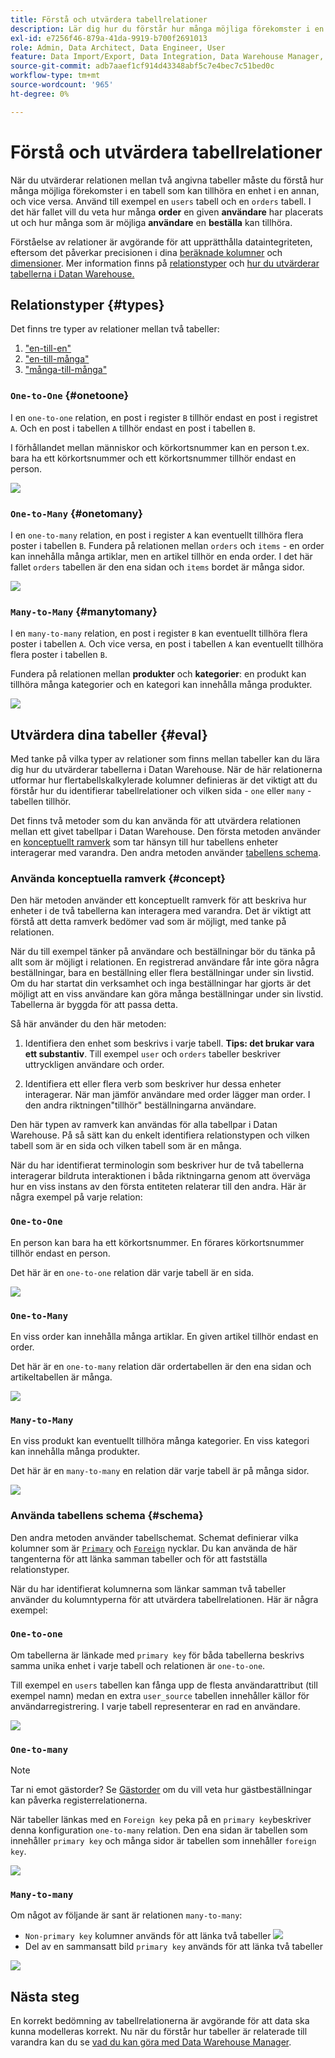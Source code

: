```yaml
---
title: Förstå och utvärdera tabellrelationer
description: Lär dig hur du förstår hur många möjliga förekomster i en tabell som kan tillhöra en enhet i en annan.
exl-id: e7256f46-879a-41da-9919-b700f2691013
role: Admin, Data Architect, Data Engineer, User
feature: Data Import/Export, Data Integration, Data Warehouse Manager, Commerce Tables
source-git-commit: adb7aaef1cf914d43348abf5c7e4bec7c51bed0c
workflow-type: tm+mt
source-wordcount: '965'
ht-degree: 0%

---
```


# Förstå och utvärdera tabellrelationer

När du utvärderar relationen mellan två angivna tabeller måste du förstå hur många möjliga förekomster i en tabell som kan tillhöra en enhet i en annan, och vice versa. Använd till exempel en `users` tabell och en `orders` tabell. I det här fallet vill du veta hur många **order** en given **användare** har placerats ut och hur många som är möjliga **användare** en **beställa** kan tillhöra.

Förståelse av relationer är avgörande för att upprätthålla dataintegriteten, eftersom det påverkar precisionen i dina [beräknade kolumner](../data-warehouse-mgr/creating-calculated-columns.md) och [dimensioner](../data-warehouse-mgr/manage-data-dimensions-metrics.md). Mer information finns på [relationstyper](#types) och [hur du utvärderar tabellerna i Datan Warehouse.](#eval)

## Relationstyper {#types}

Det finns tre typer av relationer mellan två tabeller:

1. [&quot;en-till-en&quot;](#onetoone)
1. [&quot;en-till-många&quot;](#onetomany)
1. [&quot;många-till-många&quot;](#manytomany)

### `One-to-One` {#onetoone}

I en `one-to-one` relation, en post i register `B` tillhör endast en post i registret `A`. Och en post i tabellen `A` tillhör endast en post i tabellen `B`.

I förhållandet mellan människor och körkortsnummer kan en person t.ex. bara ha ett körkortsnummer och ett körkortsnummer tillhör endast en person.

![](../../assets/one-to-one.png)

### `One-to-Many` {#onetomany}

I en `one-to-many` relation, en post i register `A` kan eventuellt tillhöra flera poster i tabellen `B`. Fundera på relationen mellan `orders` och `items` - en order kan innehålla många artiklar, men en artikel tillhör en enda order. I det här fallet `orders` tabellen är den ena sidan och `items` bordet är många sidor.

![](../../assets/one-to-many_001.png)

### `Many-to-Many` {#manytomany}

I en `many-to-many` relation, en post i register `B` kan eventuellt tillhöra flera poster i tabellen `A`. Och vice versa, en post i tabellen `A` kan eventuellt tillhöra flera poster i tabellen `B`.

Fundera på relationen mellan **produkter** och **kategorier**: en produkt kan tillhöra många kategorier och en kategori kan innehålla många produkter.

![](../../assets/many-to-many.png)

## Utvärdera dina tabeller {#eval}

Med tanke på vilka typer av relationer som finns mellan tabeller kan du lära dig hur du utvärderar tabellerna i Datan Warehouse. När de här relationerna utformar hur flertabellskalkylerade kolumner definieras är det viktigt att du förstår hur du identifierar tabellrelationer och vilken sida - `one` eller `many` - tabellen tillhör.

Det finns två metoder som du kan använda för att utvärdera relationen mellan ett givet tabellpar i Datan Warehouse. Den första metoden använder en [konceptuellt ramverk](#concept) som tar hänsyn till hur tabellens enheter interagerar med varandra. Den andra metoden använder [tabellens schema](#schema).

### Använda konceptuella ramverk {#concept}

Den här metoden använder ett konceptuellt ramverk för att beskriva hur enheter i de två tabellerna kan interagera med varandra. Det är viktigt att förstå att detta ramverk bedömer vad som är möjligt, med tanke på relationen.

När du till exempel tänker på användare och beställningar bör du tänka på allt som är möjligt i relationen. En registrerad användare får inte göra några beställningar, bara en beställning eller flera beställningar under sin livstid. Om du har startat din verksamhet och inga beställningar har gjorts är det möjligt att en viss användare kan göra många beställningar under sin livstid. Tabellerna är byggda för att passa detta.

Så här använder du den här metoden:

1. Identifiera den enhet som beskrivs i varje tabell. **Tips: det brukar vara ett substantiv**. Till exempel `user` och `orders` tabeller beskriver uttryckligen användare och order.

1. Identifiera ett eller flera verb som beskriver hur dessa enheter interagerar. När man jämför användare med order lägger man order. I den andra riktningen&quot;tillhör&quot; beställningarna användare.

Den här typen av ramverk kan användas för alla tabellpar i Datan Warehouse. På så sätt kan du enkelt identifiera relationstypen och vilken tabell som är en sida och vilken tabell som är en många.

När du har identifierat terminologin som beskriver hur de två tabellerna interagerar bildruta interaktionen i båda riktningarna genom att överväga hur en viss instans av den första entiteten relaterar till den andra. Här är några exempel på varje relation:

### `One-to-One`

En person kan bara ha ett körkortsnummer. En förares körkortsnummer tillhör endast en person.

Det här är en `one-to-one` relation där varje tabell är en sida.

![](../../assets/one-to-one3.png)

### `One-to-Many`

En viss order kan innehålla många artiklar. En given artikel tillhör endast en order.

Det här är en `one-to-many` relation där ordertabellen är den ena sidan och artikeltabellen är många.

![](../../assets/one-to-many3.png)

### `Many-to-Many`

En viss produkt kan eventuellt tillhöra många kategorier. En viss kategori kan innehålla många produkter.

Det här är en `many-to-many` en relation där varje tabell är på många sidor.

![](../../assets/many-to-many3.png)

### Använda tabellens schema {#schema}

Den andra metoden använder tabellschemat. Schemat definierar vilka kolumner som är [`Primary`](https://en.wikipedia.org/wiki/Unique_key) och [`Foreign`](https://en.wikipedia.org/wiki/Foreign_key) nycklar. Du kan använda de här tangenterna för att länka samman tabeller och för att fastställa relationstyper.

När du har identifierat kolumnerna som länkar samman två tabeller använder du kolumntyperna för att utvärdera tabellrelationen. Här är några exempel:

### `One-to-one`

Om tabellerna är länkade med `primary key` för båda tabellerna beskrivs samma unika enhet i varje tabell och relationen är `one-to-one`.

Till exempel en `users` tabellen kan fånga upp de flesta användarattribut (till exempel namn) medan en extra `user_source` tabellen innehåller källor för användarregistrering. I varje tabell representerar en rad en användare.

![](../../assets/one-to-one1.png)

### `One-to-many`

>[!NOTE]
>
>Tar ni emot gästorder? Se [Gästorder](../data-warehouse-mgr/guest-orders.md) om du vill veta hur gästbeställningar kan påverka registerrelationerna.

När tabeller länkas med en `Foreign key` peka på en `primary key`beskriver denna konfiguration `one-to-many` relation. Den ena sidan är tabellen som innehåller `primary key` och många sidor är tabellen som innehåller `foreign key`.

![](../../assets/one-to-many1.png)

### `Many-to-many`

Om något av följande är sant är relationen `many-to-many`:

* `Non-primary key` kolumner används för att länka två tabeller
  ![](../../assets/many-to-many1.png)
* Del av en sammansatt bild `primary key` används för att länka två tabeller

![](../../assets/many-to-mnay2.png)

## Nästa steg

En korrekt bedömning av tabellrelationerna är avgörande för att data ska kunna modelleras korrekt. Nu när du förstår hur tabeller är relaterade till varandra kan du se [vad du kan göra med Data Warehouse Manager](../data-warehouse-mgr/tour-dwm.md).
